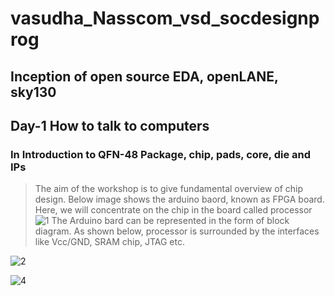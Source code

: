 # vasudha_Nasscom_vsd_socdesignprog
## Inception of open source EDA, openLANE, sky130
## Day-1 How to talk to computers
### In Introduction to QFN-48 Package, chip, pads, core, die and IPs
> The aim of the workshop is to give fundamental overview of chip design. Below image shows the arduino baord, known as FPGA board. Here, we will concentrate on the chip in the board called processor
![1](https://github.com/user-attachments/assets/bb6c61ee-9939-4835-82b9-b11961b4711e)
> The Arduino bard can be represented in the form of block diagram. As shown below, processor is surrounded by the interfaces like Vcc/GND, SRAM chip, JTAG etc.
> 
![2](https://github.com/user-attachments/assets/b1f0600a-d363-4c93-9e41-81725edb02c9)

![4](https://github.com/user-attachments/assets/62a5f64a-3130-4c34-b86a-12f069de6e06)
